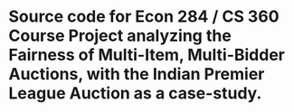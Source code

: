 # Source code for Econ 284 / CS 360 Course Project analyzing the Fairness of Multi-Item, Multi-Bidder Auctions, with the Indian Premier League Auction as a case-study.
